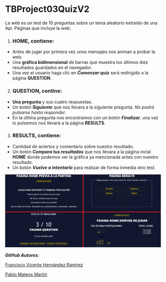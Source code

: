 # TBProject03QuizV2
La web es un test de 10 preguntas sobre un tema aleatorio extraido de una Api.
Páginas que incluye la web:
1. ### **HOME**, contiene:
- Antes de jugar por primera vez unos mensajes nos animan a probar la web.
- Una **gráfica bidimensional** de barras que muestra los últimos diez resultados guardados en el navegador.
- Una vez el usuario haga clic en **_Comenzar quiz_** será redirigido a la página **QUESTION**.
2. ### **QUESTION**, contine:
- **Una pregunta** y sus cuatro respuestas.
- Un botón **_Siguiente_** que nos llevara a la siguiente pregunta. _No podrá pulsarse hasta responder._
- En la última pregunta nos encontramos con un botón **_Finalizar_**, una vez lo pulsemos nos llevará a la página **RESULTS**.
3. ### **RESULTS**, contiene:
- Cantidad de aciertos y comentario sobre nuestro resultado.
- Un botón **_Compara tus resultados_** que nos llevara a la página incial **HOME** donde podemos ver la gráfica ya mencionada antes con nuestro resultado. 
- Un botón **_Vuelve a intentarlo_** para realizar de forma inmedia otro test.

![Texto alternativo](pages\images\paginasQuiz.png)

**_GitHub Autores:_**

[Francisco Vicente Hernández Ramírez](https://github.com/Francsy)

[Pablo Mateos Martín](https://github.com/PabMatMar)